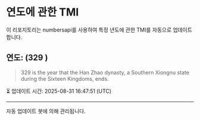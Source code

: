 
# 연도에 관한 TMI

이 리포지토리는 numbersapi를 사용하여 특정 년도에 관한 TMI를 자동으로 업데이트합니다.

## 연도: (329 )
> 329 is the year that the Han Zhao dynasty, a Southern Xiongnu state during the Sixteen Kingdoms, ends.

⏳ 업데이트 시간: 2025-08-31 16:47:51 (UTC)

---
자동 업데이트 봇에 의해 관리됩니다.
